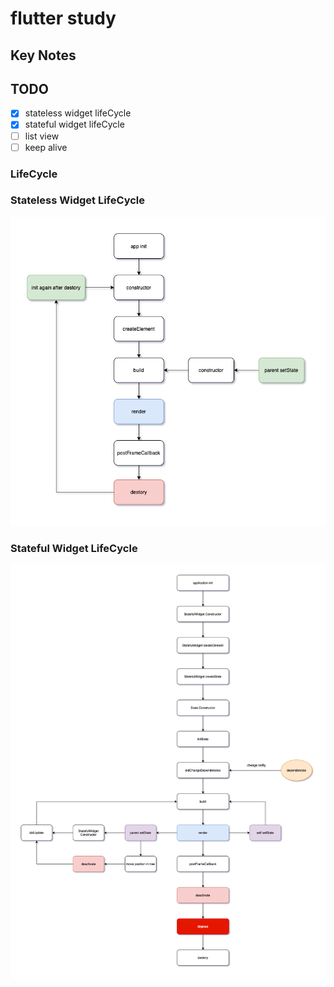 # flutter study

## Key Notes

## TODO

- [x] stateless widget lifeCycle
- [x] stateful widget lifeCycle
- [ ] list view
- [ ] keep alive

### LifeCycle

### Stateless Widget LifeCycle

![stateless widget life cycle](https://github.com/tjx666/flutter_study/blob/master/assets/drawio/exports/stateless_widget_life_cycle.png?raw=true)

### Stateful Widget LifeCycle

![stateful widget life cycle](https://github.com/tjx666/flutter_study/blob/master/assets/drawio/exports/stateful_widget_life_cycle.png?raw=true)
